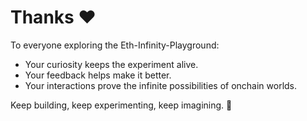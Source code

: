 # Thanks ❤️

To everyone exploring the Eth-Infinity-Playground:
- Your curiosity keeps the experiment alive.
- Your feedback helps make it better.
- Your interactions prove the infinite possibilities of onchain worlds.

Keep building, keep experimenting, keep imagining. 🌌
